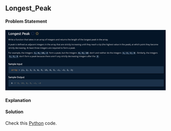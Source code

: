 ## Longest_Peak

#### Problem Statement


![alt text](Longest_Peak.png "Longest_Peak")



#### Explanation



#### Solution

Check this [Python](../python/Longest_Peak.py) code.